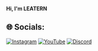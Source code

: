 

**Hi, I'm LEATERN**



## 🌐 Socials:
[![Instagram](https://img.shields.io/badge/Instagram-%23E4405F.svg?logo=Instagram&logoColor=white)](https://instagram.com/batuhan.wtfp) [![YouTube](https://img.shields.io/badge/YouTube-%23FF0000.svg?logo=YouTube&logoColor=white)]([https://youtube.com/UC8CS5Q1S2rOiaLv6Mu2ZlNw](https://www.youtube.com/channel/UC8CS5Q1S2rOiaLv6Mu2ZlNw)) [![Discord](https://img.shields.io/badge/Discord-%237289DA.svg?logo=discord&logoColor=white)](https://discord.gg/GuyWQmZKY3)  
